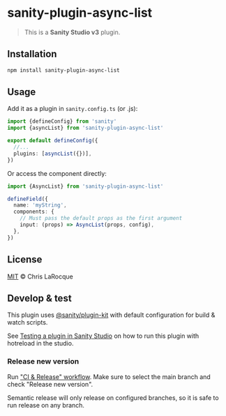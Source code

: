 # sanity-plugin-async-list

> This is a **Sanity Studio v3** plugin.

## Installation

```sh
npm install sanity-plugin-async-list
```

## Usage

Add it as a plugin in `sanity.config.ts` (or .js):

```ts
import {defineConfig} from 'sanity'
import {asyncList} from 'sanity-plugin-async-list'

export default defineConfig({
  //...
  plugins: [asyncList({})],
})
```

Or access the component directly:

```ts
import {AsyncList} from 'sanity-plugin-async-list'

defineField({
  name: 'myString',
  components: {
    // Must pass the default props as the first argument
    input: (props) => AsyncList(props, config),
  },
})
```

## License

[MIT](LICENSE) © Chris LaRocque

## Develop & test

This plugin uses [@sanity/plugin-kit](https://github.com/sanity-io/plugin-kit)
with default configuration for build & watch scripts.

See [Testing a plugin in Sanity Studio](https://github.com/sanity-io/plugin-kit#testing-a-plugin-in-sanity-studio)
on how to run this plugin with hotreload in the studio.

### Release new version

Run ["CI & Release" workflow](TODO/actions/workflows/main.yml).
Make sure to select the main branch and check "Release new version".

Semantic release will only release on configured branches, so it is safe to run release on any branch.
